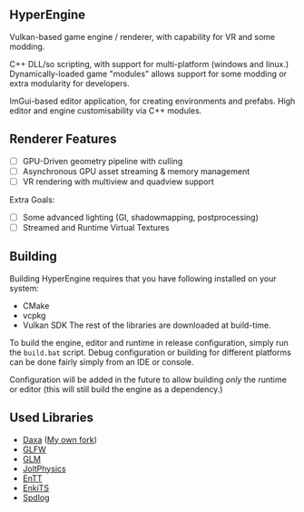 
## HyperEngine

Vulkan-based game engine / renderer, with capability for VR and some modding.

C++ DLL/so scripting, with support for multi-platform (windows and linux.)
Dynamically-loaded game "modules" allows support for some modding or extra modularity for developers.

ImGui-based editor application, for creating environments and prefabs.
High editor and engine customisability via C++ modules.

## Renderer Features

- [ ] GPU-Driven geometry pipeline with culling
- [ ] Asynchronous GPU asset streaming & memory management
- [ ] VR rendering with multiview and quadview support

Extra Goals:
- [ ] Some advanced lighting (GI, shadowmapping, postprocessing)
- [ ] Streamed and Runtime Virtual Textures

## Building

Building HyperEngine requires that you have following installed on your system:
- CMake
- vcpkg
- Vulkan SDK
The rest of the libraries are downloaded at build-time.

To build the engine, editor and runtime in release configuration, simply run the ```build.bat``` script.
Debug configuration or building for different platforms can be done fairly simply from an IDE or console.

Configuration will be added in the future to allow building *only* the runtime or editor (this will still build the engine as a dependency.)

## Used Libraries

- [Daxa](https://github.com/Ipotrick/Daxa) ([My own fork](https://github.com/Willoguns01/Daxa))
- [GLFW](https://github.com/glfw/glfw)
- [GLM](https://github.com/g-truc/glm)
- [JoltPhysics](https://github.com/jrouwe/JoltPhysics)
- [EnTT](https://github.com/skypjack/entt)
- [EnkiTS](https://github.com/dougbinks/enkiTS)
- [Spdlog](https://github.com/gabime/spdlog)
